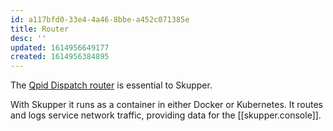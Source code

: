 ```yaml
---
id: a117bfd0-33e4-4a46-8bbe-a452c071385e
title: Router
desc: ''
updated: 1614956649177
created: 1614956384895
---
```


The [Qpid Dispatch router](https://qpid.apache.org/index.html) is essential to Skupper.

With Skupper it runs as a container in either Docker or Kubernetes. It routes and logs service network traffic, providing data for the [[skupper.console]].
